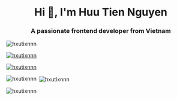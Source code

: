 <h1 align="center">Hi 👋, I'm Huu Tien Nguyen</h1>
<h3 align="center">A passionate frontend developer from Vietnam</h3>

<p align="left"> <img src="https://komarev.com/ghpvc/?username=hxutixnnn&label=Profile%20views&color=0e75b6&style=flat" alt="hxutixnnn" /> </p>

<p align="left"> <a href="https://github.com/ryo-ma/github-profile-trophy"><img src="https://github-profile-trophy.vercel.app/?username=hxutixnnn" alt="hxutixnnn" /></a> </p>

<p align="left"> <a href="https://twitter.com/hxutixnnn" target="blank"><img src="https://img.shields.io/twitter/follow/hxutixnnn?logo=twitter&style=for-the-badge" alt="hxutixnnn" /></a> </p>

<p><img align="left" src="https://github-readme-stats.vercel.app/api/top-langs?username=hxutixnnn&show_icons=true&locale=en&layout=compact" alt="hxutixnnn" /></p>

<p>&nbsp;<img align="center" src="https://github-readme-stats.vercel.app/api?username=hxutixnnn&show_icons=true&locale=en" alt="hxutixnnn" /></p>

<p><img align="center" src="https://github-readme-streak-stats.herokuapp.com/?user=hxutixnnn&" alt="hxutixnnn" /></p>
